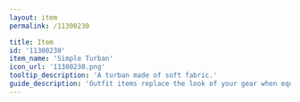 ```yaml
---
layout: item
permalink: /11300230

title: Item
id: '11300230'
item_name: 'Simple Turban'
icon_url: '11300230.png'
tooltip_description: 'A turban made of soft fabric.'
guide_description: 'Outfit items replace the look of your gear when equipped.'
---
```

